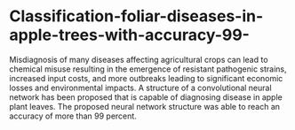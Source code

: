 # Classification-foliar-diseases-in-apple-trees-with-accuracy-99-
Misdiagnosis of many diseases affecting agricultural crops can lead to chemical misuse resulting in the emergence of resistant pathogenic strains, increased input costs, and more outbreaks leading to significant economic losses and environmental impacts. A structure of a convolutional neural network has been proposed that is capable of diagnosing disease in apple plant leaves. The proposed neural network structure was able to reach an accuracy of more than 99 percent.
